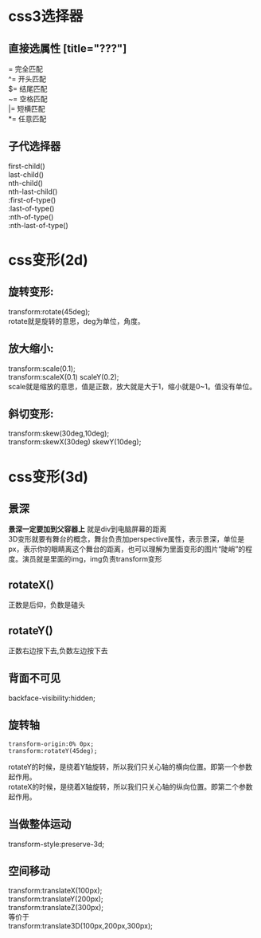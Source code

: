 # css3选择器
## 直接选属性 [title="???"]
=  完全匹配  
^= 开头匹配  
$= 结尾匹配  
~= 空格匹配  
|= 短横匹配  
*= 任意匹配  


## 子代选择器
first-child()  
last-child()  
nth-child()  
nth-last-child()  
:first-of-type()  	
:last-of-type()   	
:nth-of-type()  		
:nth-last-of-type()    

# css变形(2d)
## 旋转变形:
transform:rotate(45deg);   
rotate就是旋转的意思，deg为单位，角度。

## 放大缩小:
transform:scale(0.1);  
transform:scaleX(0.1) scaleY(0.2);      
scale就是缩放的意思，值是正数，放大就是大于1，缩小就是0~1。值没有单位。 

## 斜切变形:
transform:skew(30deg,10deg);  
transform:skewX(30deg) skewY(10deg);  

# css变形(3d)

## 景深
**景深一定要加到父容器上**
就是div到电脑屏幕的距离  
3D变形就要有舞台的概念，舞台负责加perspective属性，表示景深，单位是px，表示你的眼睛离这个舞台的距离，也可以理解为里面变形的图片“陡峭”的程度。演员就是里面的img，img负责transform变形  

## rotateX()
正数是后仰，负数是磕头

## rotateY()
正数右边按下去,负数左边按下去

## 背面不可见
backface-visibility:hidden;

## 旋转轴
	transform-origin:0% 0px;
	transform:rotateY(45deg);
rotateY的时候，是绕着Y轴旋转，所以我们只关心轴的横向位置。即第一个参数起作用。  
rotateX的时候，是绕着X轴旋转，所以我们只关心轴的纵向位置。即第二个参数起作用。  

## 当做整体运动
transform-style:preserve-3d;

## 空间移动
transform:translateX(100px);  
transform:translateY(200px);  
transform:translateZ(300px);  
等价于  
transform:translate3D(100px,200px,300px);




